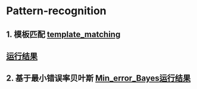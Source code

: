 # Pattern-recognition
## 1. 模板匹配   [template_matching](https://github.com/gxm-hub/Pattern-recognition/blob/master/template_matching/README.md)
[运行结果](https://github.com/gxm-hub/Pattern-recognition/blob/master/template_matching/%E7%BB%93%E6%9E%9C.png)
-----
## 2. 基于最小错误率贝叶斯   [Min_error_Bayes](https://github.com/gxm-hub/Pattern-recognition/blob/master/Min_error_Bayes/README.md)[运行结果](https://github.com/gxm-hub/Pattern-recognition/blob/master/Min_error_Bayes/%E5%AE%9E%E9%AA%8C2.png)
